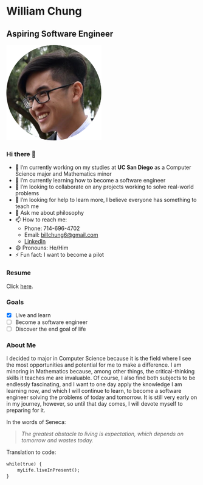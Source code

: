 # William Chung
## Aspiring Software Engineer

<img src="assets/images/headshot.png" alt="headshot" width="250"/>

### Hi there 👋

- 🔭 I’m currently working on my studies at **UC San Diego** as a Computer Science major and Mathematics minor
- 🌱 I’m currently learning how to become a software engineer
- 👯 I’m looking to collaborate on any projects working to solve real-world problems 
- 🤔 I’m looking for help to learn more, I believe everyone has something to teach me
- 💬 Ask me about philosophy 
- 📫 How to reach me:
  - Phone: 714-696-4702
  - Email: billchung6@gmail.com
  - [LinkedIn](https://www.linkedin.com/in/williamkchung/)
- 😄 Pronouns: He/Him
- ⚡ Fun fact: I want to become a pilot

### Resume

Click [here](assets/William%20Chung%20Resume.pdf).

### Goals

- [x] Live and learn 
- [ ] Become a software engineer
- [ ] Discover the end goal of life

### About Me

I decided to major in Computer Science because it is the field where I see the most opportunities and potential for me to make a difference. I am minoring in Mathematics because, among other things, the critical-thinking skills it teaches me are invaluable. Of course, I also find both subjects to be endlessly fascinating, and I want to one day apply the knowledge I am learning now, and which I will continue to learn, to become a software engineer solving the problems of today and tomorrow. It is still very early on in my journey, however, so until that day comes, I will devote myself to preparing for it. 

In the words of Seneca: 

> *The greatest obstacle to living is expectation, which depends on tomorrow and wastes today.*

Translation to code:
```
while(true) {
    myLife.liveInPresent();
}
```
